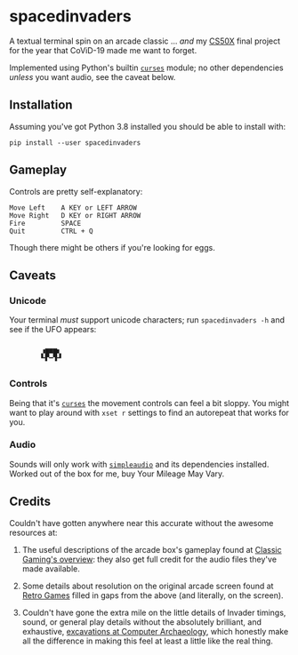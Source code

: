 # spacedinvaders
A textual terminal spin on an arcade classic ... _and_ my [CS50X][cs50x] final project for the year that CoViD-19 made me want to forget.

Implemented using Python's builtin [`curses`][curses] module; no other dependencies _unless_ you want audio, see the caveat below.

## Installation

Assuming you've got Python 3.8 installed you should be able to install with:

```
pip install --user spacedinvaders
```

## Gameplay

Controls are pretty self-explanatory:

    Move Left    A KEY or LEFT ARROW
    Move Right   D KEY or RIGHT ARROW
    Fire         SPACE
    Quit         CTRL + Q

Though there might be others if you're looking for eggs.

## Caveats

### Unicode

Your terminal _must_ support unicode characters; run `spacedinvaders -h` and see if the UFO appears:

```
         ▁▁▁
        ▞█▀█▚
        ▔▘▔▝▔
```

### Controls

Being that it's [`curses`][curses] the movement controls can feel a bit sloppy. You might want to play around with `xset r` settings to find an autorepeat that works for you.

### Audio

Sounds will only work with [`simpleaudio`][simpleaudio] and its dependencies installed. Worked out of the box for me, buy Your Mileage May Vary.

## Credits
Couldn't have gotten anywhere near this accurate without the awesome resources at:

1. The useful descriptions of the arcade box's gameplay found at [Classic Gaming's overview][classicgaming]: they also get full credit for the audio files they've made available.

2. Some details about resolution on the original arcade screen found at [Retro Games][retrogames] filled in gaps from the above (and literally, on the screen).

3. Couldn't have gone the extra mile on the little details of Invader timings, sound, or general play details without the absolutely brilliant, and exhaustive, [excavations at Computer Archaeology][computerarchaeology], which honestly make all the difference in making this feel at least a little like the real thing.

 [cs50x]: https://cs50.harvard.edu/x/2020/
 [curses]: https://docs.python.org/3/howto/curses.html
 [simpleaudio]: https://simpleaudio.readthedocs.io/en/latest/
 [classicgaming]: https://www.classicgaming.cc/classics/space-invaders/
 [retrogames]: http://tips.retrogames.com/gamepage/invaders.html
 [computerarchaeology]: https://www.computerarcheology.com/Arcade/SpaceInvaders/

